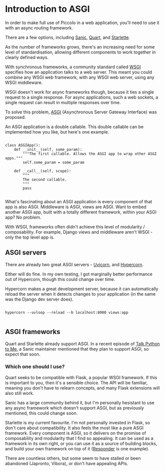 # Introduction to ASGI

In order to make full use of Piccolo in a web application, you'll need to use it with an async routing framework.

There are a few options, including [Sanic](https://github.com/huge-success/sanic), [Quart](https://gitlab.com/pgjones/quart), and [Starlette](https://github.com/encode/starlette).

As the number of frameworks grows, there's an increasing need for some level of standardisation, allowing different components to work together in clearly defined ways.

With synchronous frameworks, a community standard called [WSGI](https://www.python.org/dev/peps/pep-3333/) specifies how an application talks to a web server. This meant you could combine any WSGI web framework, with any WSGI web server, using any WSGI middleware.

WSGI doesn't work for async frameworks though, because it ties a single request to a single response. For async applications, such a web sockets, a single request can result in multiple responses over time.

To solve this problem, [ASGI](https://asgi.readthedocs.io/en/latest/) (Asynchronous Server Gateway Interface) was proposed.

An ASGI application is a double callable. This double callable can be implemented how you like, but here's one example.

<pre><code class="language-python">
class ASGIApp():
    def __init__(self, some_param):
        """The first callable. Allows the ASGI app to wrap other ASGI apps."""
        self.some_param = some_param

    def __call__(self, scope):
        """
        The second callable.
        """
        pass

</code></pre>

What's fascinating about an ASGI application is every component of that app is also ASGI. Middleware is ASGI, views are ASGI. Want to embed another ASGI app, built with a totally different framework, within your ASGI app? No problem.

With WSGI, frameworks often didn't achieve this level of modularity / composability. For example, Django views and middleware aren't WSGI - only the top level app is.

## ASGI servers

There are already two great ASGI servers - [Uvicorn](https://github.com/encode/uvicorn), and [Hypercorn](https://gitlab.com/pgjones/hypercorn).

Either will do fine. In my own testing, I got marginally better performance out of Hypercorn, though this could change over time.

Hypercorn makes a great development server, because it can automatically reload the server when it detects changes to your application (in the same was the Django dev server does).

<pre><code class="language-bash">
hypercorn --uvloop --reload --b localhost:8000 views:app

</pre></code>

## ASGI frameworks

Quart and Starlette already support ASGI. In a recent episode of [Talk Python to Me](https://talkpython.fm/episodes/show/188/async-for-the-pythonic-web-with-sanic), a Sanic maintainer mentioned that they plan to support ASGI, so expect that soon.

### Which one should I use?

Quart seeks to be compatible with Flask, a popular WSGI framework. If this is important to you, then it's a sensible choice. The API will be familiar, meaning you don't have to relearn concepts, and many Flask extensions will also still work.

Sanic has a large community behind it, but I'm personally hesistant to use any async framework which doesn't support ASGI, but as previously mentioned, this could change soon.

Starlette is my current favourite. I'm not personally invested in Flask, so don't care about compatibility. It also feels the most like a pure ASGI framework. Every component is ASGI, so it delivers on the promise of composability and modularity that I find so appealing. It can be used as a framework in its own right, or you can use it as a source of building blocks, and build your own framework on top of it ([Responder](https://github.com/kennethreitz/responder) is one example).

There are countless others, but some seem to have stalled or been abandoned (Japronto, Vibora), or don't have appealing APIs.
